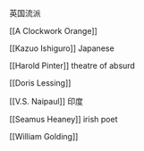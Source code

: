 英国流派

[[A Clockwork Orange]]


[[Kazuo Ishiguro]]
Japanese


[[Harold Pinter]]
theatre of absurd 

[[Doris Lessing]]


[[V.S. Naipaul]]
印度

[[Seamus Heaney]]
irish poet



[[William Golding]]



